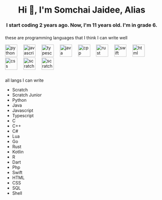 <h1 align="center">Hi 👋, I'm Somchai Jaidee, Alias</h1>
<h3 align="center">I start coding 2 years ago. Now, I'm 11 years old. I'm in grade 6.</h3>

###

<p>these are programming languages that I think I can write well</p>
<div align="left">
  <img src="https://cdn.jsdelivr.net/npm/programming-languages-logos/src/python/python.png" height="40" alt="python logo"  />
  <img width="12" />
  <img src="https://cdn.jsdelivr.net/npm/programming-languages-logos/src/javascript/javascript.png" height="40" alt="javascript logo"  />
  <img width="12" />
  <img src="https://cdn.jsdelivr.net/npm/programming-languages-logos/src/typescript/typescript.png" height="40" alt="typescript logo"  />
  <img width="12" />
  <img src="https://cdn.jsdelivr.net/npm/programming-languages-logos/src/java/java.png" height="40" alt="java logo"  />
  <img width="12" />
  <img src="https://cdn.jsdelivr.net/npm/programming-languages-logos/src/cpp/cpp.png" height="40" alt="cpp logo"  />
  <img width="12" />
  <img src="https://w7.pngwing.com/pngs/520/391/png-transparent-rust-system-programming-language-programmer-programming-language-logo-bicycle-part-c-thumbnail.png" height="40" alt="rust logo"  />
  <img width="12" />
  <img src="https://cdn.jsdelivr.net/npm/programming-languages-logos/src/swift/swift.png" height="40" alt="swift logo"  />
  <img width="12" />
  <img src="https://cdn.jsdelivr.net/npm/programming-languages-logos/src/html/html.png" height="40" alt="html logo"  />
  <img width="12" />
  <img src="https://cdn.jsdelivr.net/npm/programming-languages-logos/src/css/css.png" height="40" alt="css logo"  />
  <img width="12" />
  <img src="https://encrypted-tbn0.gstatic.com/images?q=tbn:ANd9GcTc3deDJ_NKx7RmN7zaA3nJIghQclEV4US7oQ&s" height="40" alt="scratch logo"  />
  <img width="12" />
  <img src="https://play-lh.googleusercontent.com/Yi07pS-SF3w_ENRrdOvczzesQDmAAch_Kqt8pT8iYgVQ4vnLNb1Sqd2IIe4KIvTeKO0" height="40" alt="scratchjr logo"  />
</div>

###

<p>all langs I can write</p>
<ul>
<li>Scratch</li> <li>Scratch Junior</li> <li>Python</li> <li>Java</li> <li>Javascript</li> <li>Typescript</li> <li>C</li> <li>C++</li> <li>C#</li> <li>Lua</li> <li>Go</li> <li>Rust</li> <li>Kotlin</li> <li>R</li> <li>Dart</li> <li>Php</li> <li>Swift</li> <li>HTML</li> <li>CSS</li> <li>SQL</li> <li>Shell</li>
</ul>
